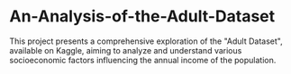 # An-Analysis-of-the-Adult-Dataset
This project presents a comprehensive exploration of the "Adult Dataset", available on Kaggle, aiming to analyze and understand various socioeconomic factors influencing the annual income of the population.
